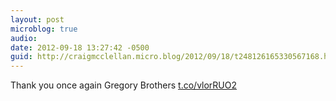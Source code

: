 ```yaml
---
layout: post
microblog: true
audio: 
date: 2012-09-18 13:27:42 -0500
guid: http://craigmcclellan.micro.blog/2012/09/18/t248126165330567168.html
---
```

Thank you once again Gregory Brothers [t.co/vlorRUO2](http://t.co/vlorRUO2)
